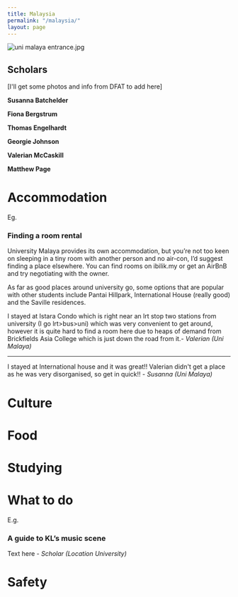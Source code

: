 ```yaml
---
title: Malaysia
permalink: "/malaysia/"
layout: page
---
```


![uni malaya entrance.jpg](/ncp/uploads/uni%20malaya%20entrance.jpg)

## Scholars


[I'll get some photos and info from DFAT to add here]

**Susanna Batchelder**

**Fiona Bergstrum**

**Thomas Engelhardt**

**Georgie Johnson**

**Valerian McCaskill**

**Matthew Page**


# Accommodation

Eg. 

### Finding a room rental

University Malaya provides its own accommodation, but you’re not too keen on sleeping in a tiny room with another person and no air-con, I’d suggest finding a place elsewhere. You can find rooms on ibilik.my or get an AirBnB and try negotiating with the owner. 

As far as good places around university go, some options that are popular with other students include Pantai Hillpark, International House (really good) and the Saville residences. 

I stayed at Istara Condo which is right near an lrt stop two stations from university (I go lrt>bus>uni) which was very convenient to get around, however it is quite hard to find a room here due to heaps of demand from Brickfields Asia College which is just down the road from it.- _Valerian (Uni Malaya)_  

---

I stayed at International house and it was great!! Valerian didn't get a place as he was very disorganised, so get in quick!! -  _Susanna (Uni Malaya)_



# Culture

# Food

# Studying

# What to do

E.g.

### A guide to KL’s music scene

Text here - _Scholar (Location University)_

# Safety
